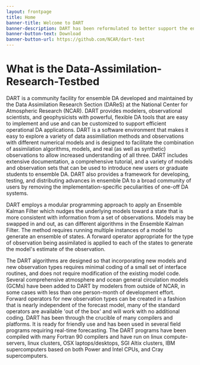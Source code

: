 ```yaml
---
layout: frontpage
title: Home
banner-title: Welcome to DART
banner-description: DART has been reformulated to better support the ensemble data assimilation needs of researchers who are interested in native netCDF support, less filesystem I/O, better computational performance, good scaling for large processor counts, and support for the memory requirements of very large models. Manhattan has support for many of our larger models (<em>WRF, POP, CAM, CICE, CLM, ROMS, MPAS_ATM,</em> ...) with many more being added as time permits. 
banner-button-text: Download
banner-button-url: https://github.com/NCAR/dart-test
---
```


# What is the Data-Assimilation-Research-Testbed

DART is a community facility for ensemble DA developed and maintained by the Data Assimilation Research Section (DAReS) at the National Center for Atmospheric Research (NCAR). DART provides modelers, observational scientists, and geophysicists with powerful, flexible DA tools that are easy to implement and use and can be customized to support efficient operational DA applications. DART is a software environment that makes it easy to explore a variety of data assimiliation methods and observations with different numerical models and is designed to facilitate the combination of assimilation algorithms, models, and real (as well as synthetic) observations to allow increased understanding of all three. DART includes extensive documentation, a comprehensive tutorial, and a variety of models and observation sets that can be used to introduce new users or graduate students to ensemble DA. DART also provides a framework for developing, testing, and distributing advances in ensemble DA to a broad community of users by removing the implementation-specific peculiarities of one-off DA systems.

DART employs a modular programming approach to apply an Ensemble Kalman Filter which nudges the underlying models toward a state that is more consistent with information from a set of observations. Models may be swapped in and out, as can different algorithms in the Ensemble Kalman Filter. The method requires running multiple instances of a model to generate an ensemble of states. A forward operator appropriate for the type of observation being assimilated is applied to each of the states to generate the model's estimate of the observation.

The DART algorithms are designed so that incorporating new models and new observation types requires minimal coding of a small set of interface routines, and does not require modification of the existing model code. Several comprehensive atmosphere and ocean general circulation models (GCMs) have been added to DART by modelers from outside of NCAR, in some cases with less than one person-month of development effort. Forward operators for new observation types can be created in a fashion that is nearly independent of the forecast model, many of the standard operators are available 'out of the box' and will work with no additional coding. DART has been through the crucible of many compilers and platforms. It is ready for friendly use and has been used in several field programs requiring real-time forecasting. The DART programs have been compiled with many Fortran 90 compilers and have run on linux compute-servers, linux clusters, OSX laptops/desktops, SGI Altix clusters, IBM supercomputers based on both Power and Intel CPUs, and Cray supercomputers.
